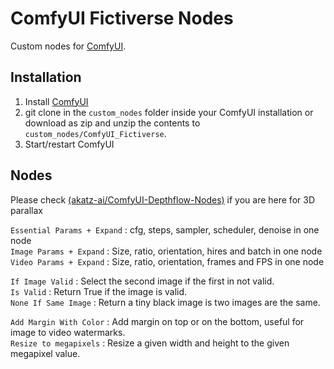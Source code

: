 # ComfyUI Fictiverse Nodes
 Custom nodes for [ComfyUI](https://github.com/comfyanonymous/ComfyUI).

## Installation
1. Install [ComfyUI](https://github.com/comfyanonymous/ComfyUI)
2. git clone in the ```custom_nodes``` folder inside your ComfyUI installation or download as zip and unzip the contents to ```custom_nodes/ComfyUI_Fictiverse```.
3. Start/restart ComfyUI

## Nodes

Please check [(akatz-ai/ComfyUI-Depthflow-Nodes)](https://github.com/akatz-ai/ComfyUI-Depthflow-Nodes) if you are here for 3D parallax

```Essential Params + Expand``` : cfg, steps, sampler, scheduler, denoise in one node   
```Image Params + Expand``` : Size, ratio, orientation, hires and batch in one node    
```Video Params + Expand``` : Size, ratio, orientation, frames and FPS in one node    
   
```If Image Valid``` : Select the second image if the first in not valid.   
```Is Valid``` : Return True if the image is valid.   
```None If Same Image``` : Return a tiny black image is two images are the same.   
   
```Add Margin With Color``` : Add margin on top or on the bottom, useful for image to video watermarks.   
```Resize to megapixels``` : Resize a given width and height to the given megapixel value.



